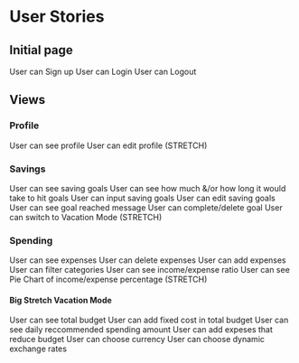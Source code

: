 # User Stories

## Initial page
User can Sign up
User can Login
User can Logout

## Views

### Profile
User can see profile
User can edit profile (STRETCH)

### Savings
User can see saving goals
User can see how much &/or how long it would take to hit goals
User can input saving goals
User can edit saving goals
User can see goal reached message
User can complete/delete goal
User can switch to Vacation Mode (STRETCH)

### Spending
User can see expenses
User can delete expenses
User can add expenses
User can filter categories
User can see income/expense ratio
User can see Pie Chart of income/expense percentage (STRETCH)

#### Big Stretch Vacation Mode
User can see total budget
User can add fixed cost in total budget
User can see daily reccommended spending amount
User can add expeses that reduce budget
User can choose currency
User can choose dynamic exchange rates
